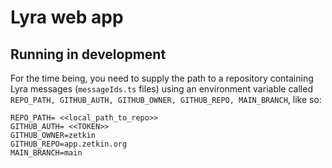 # Lyra web app

## Running in development
For the time being, you need to supply the path to a repository containing
Lyra messages (`messageIds.ts` files) using an environment variable called
`REPO_PATH, GITHUB_AUTH, GITHUB_OWNER, GITHUB_REPO, MAIN_BRANCH`, like so:

```
REPO_PATH= <<local_path_to_repo>>
GITHUB_AUTH= <<TOKEN>>
GITHUB_OWNER=zetkin
GITHUB_REPO=app.zetkin.org
MAIN_BRANCH=main
```
